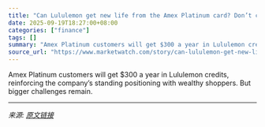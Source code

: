 ```yaml
---
title: "Can Lululemon get new life from the Amex Platinum card? Don’t count on it, analysts say."
date: 2025-09-19T18:27:00+08:00
categories: ["finance"]
tags: []
summary: "Amex Platinum customers will get $300 a year in Lululemon credits, reinforcing the company’s standing positioning with wealthy shoppers. But bigger challenges remain."
source_url: "https://www.marketwatch.com/story/can-lululemon-get-new-life-from-the-amex-platinum-card-dont-count-on-it-analysts-say-997da672?mod=mw_rss_topstories"
---
```


Amex Platinum customers will get $300 a year in Lululemon credits, reinforcing the company’s standing positioning with wealthy shoppers. But bigger challenges remain.

---

*来源: [原文链接](https://www.marketwatch.com/story/can-lululemon-get-new-life-from-the-amex-platinum-card-dont-count-on-it-analysts-say-997da672?mod=mw_rss_topstories)*
